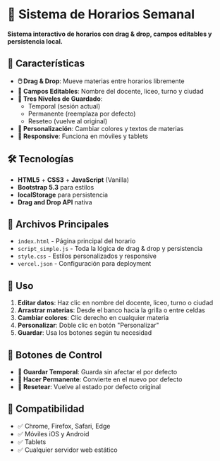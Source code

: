 # 📅 Sistema de Horarios Semanal

**Sistema interactivo de horarios con drag & drop, campos editables y persistencia local.**

## 🚀 Características
- **🖱️ Drag & Drop**: Mueve materias entre horarios libremente
- **📝 Campos Editables**: Nombre del docente, liceo, turno y ciudad
- **💾 Tres Niveles de Guardado**:
  - Temporal (sesión actual)
  - Permanente (reemplaza por defecto) 
  - Reseteo (vuelve al original)
- **🎨 Personalización**: Cambiar colores y textos de materias
- **📱 Responsive**: Funciona en móviles y tablets

## 🛠️ Tecnologías
- **HTML5** + **CSS3** + **JavaScript** (Vanilla)
- **Bootstrap 5.3** para estilos
- **localStorage** para persistencia
- **Drag and Drop API** nativa

## 📁 Archivos Principales
- `index.html` - Página principal del horario
- `script_simple.js` - Toda la lógica de drag & drop y persistencia
- `style.css` - Estilos personalizados y responsive
- `vercel.json` - Configuración para deployment

## 🎯 Uso
1. **Editar datos**: Haz clic en nombre del docente, liceo, turno o ciudad
2. **Arrastrar materias**: Desde el banco hacia la grilla o entre celdas
3. **Cambiar colores**: Clic derecho en cualquier materia
4. **Personalizar**: Doble clic en botón "Personalizar"
5. **Guardar**: Usa los botones según tu necesidad

## 💾 Botones de Control
- **📝 Guardar Temporal**: Guarda sin afectar el por defecto
- **💾 Hacer Permanente**: Convierte en el nuevo por defecto
- **🔄 Resetear**: Vuelve al estado por defecto original

## 📱 Compatibilidad
- ✅ Chrome, Firefox, Safari, Edge
- ✅ Móviles iOS y Android  
- ✅ Tablets
- ✅ Cualquier servidor web estático